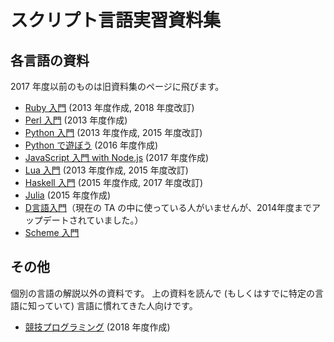 # スクリプト言語実習資料集

## 各言語の資料

2017 年度以前のものは旧資料集のページに飛びます。

* [Ruby 入門](ruby/top.md) (2013 年度作成, 2018 年度改訂)
* [Perl 入門](perl/intro2013.md) (2013 年度作成)
* [Python 入門](python/intro2013.md) (2013 年度作成, 2015 年度改訂)
* [Python で遊ぼう](python/asobou.md) (2016 年度作成)
* [JavaScript 入門 with Node.js](https://minoki.github.io/ks-material/ecmascript/) (2017 年度作成)
* [Lua 入門](lua/README.md) (2013 年度作成, 2015 年度改訂)
* [Haskell 入門](https://minoki.github.io/ks-material/haskell/) (2015 年度作成, 2017 年度改訂)
* [Julia](julia/README.md) (2015 年度作成)
* [D言語入門](dlang/README.md)（現在の TA の中に使っている人がいませんが、2014年度までアップデートされていました。）
* [Scheme 入門](scheme/intro.md)

## その他

個別の言語の解説以外の資料です。
上の資料を読んで (もしくはすでに特定の言語に知っていて) 言語に慣れてきた人向けです。

* [競技プログラミング](other/competitive.md) (2018 年度作成)
